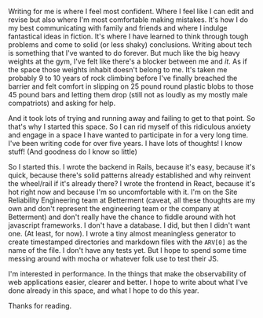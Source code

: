 Writing for me is where I feel most confident. Where I feel like I can edit and revise but also where I'm most comfortable making mistakes. It's how I do my best communicating with family and friends and where I indulge fantastical ideas in fiction. It's where I have learned to think through tough problems and come to solid (or less shaky) conclusions. Writing about tech is something that I've wanted to do forever. But much like the big heavy weights at the gym, I've felt like there's a blocker between me and _it_. As if the space those weights inhabit doesn't belong to me. It's taken me probably 9 to 10 years of rock climbing before I've finally breached the barrier and felt comfort in slipping on 25 pound round plastic blobs to those 45 pound bars and letting them drop (still not as loudly as my mostly male compatriots) and asking for help.

And it took lots of trying and running away and failing to get to that point. So that's why I started this space. So I can rid myself of this ridiculous anxiety and engage in a space I have wanted to participate in for a very long time. I've been writing code for over five years. I have lots of thoughts! I know stuff! (And goodness do I know so little)

So I started this. I wrote the backend in Rails, because it's easy, because it's quick, because there's solid patterns already established and why reinvent the wheel/rail if it's already there? I wrote the frontend in React, because it's hot right now and because I'm so uncomfortable with it. I'm on the Site Reliability Engineering team at Betterment (caveat, all these thoughts are my own and don't represent the engineering team or the company at Betterment) and don't really have the chance to fiddle around with hot javascript frameworks. I don't have a database. I did, but then I didn't want one. (At least, for now). I wrote a tiny almost meaningless generator to create timestamped directories and markdown files with the `ARV[0]` as the name of the file. I don't have any tests yet. But I hope to spend some time messing around with mocha or whatever folk use to test their JS.

I'm interested in performance. In the things that make the observability of web applications easier, clearer and better. I hope to write about what I've done already in this space, and what I hope to do this year.

Thanks for reading.
